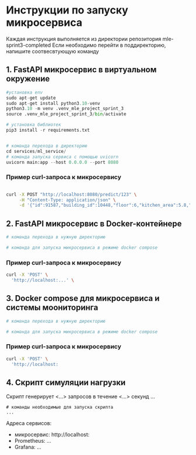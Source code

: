 # Инструкции по запуску микросервиса

Каждая инструкция выполняется из директории репозитория mle-sprint3-completed
Если необходимо перейти в поддиректорию, напишите соотвесвтующую команду

## 1. FastAPI микросервис в виртуальном окружение
```python
#установка env
sudo apt-get update
sudo apt-get install python3.10-venv
python3.10 -m venv .venv_mle_project_sprint_3
source .venv_mle_project_sprint_3/bin/activate

# установка библиотек
pip3 install -r requirements.txt


# команда перехода в директорию
cd services/ml_service/
# команда запуска сервиса с помощью uvicorn
uvicorn main:app --host 0.0.0.0 --port 8080

```

### Пример curl-запроса к микросервису

```bash

curl -X POST "http://localhost:8080/predict/123" \
     -H "Content-Type: application/json" \
     -d '{"id":91587,"building_id":10448,"floor":6,"kitchen_area":5.8,"living_area":43.0,"rooms":3,"is_apartment":"false","studio":"false","total_area":58.2,"build_year":1973,"building_type_int":4,"latitude":55.7171363831,"longitude":37.4607810974,"ceiling_height":2.4800000191,"flats_count":143,"floors_total":9,"has_elevator":"true"}'


```


## 2. FastAPI микросервис в Docker-контейнере

```bash
# команда перехода в нужную директорию

# команда для запуска микросервиса в режиме docker compose
```

### Пример curl-запроса к микросервису

```bash
curl -X 'POST' \
  'http://localhost:...' \
```

## 3. Docker compose для микросервиса и системы моониторинга

```bash
# команда перехода в нужную директорию

# команда для запуска микросервиса в режиме docker compose

```

### Пример curl-запроса к микросервису

```bash
curl -X 'POST' \
  'http://localhost:
```

## 4. Скрипт симуляции нагрузки
Скрипт генерирует <...> запросов в течение <...> секунд ...

```
# команды необходимые для запуска скрипта
...
```

Адреса сервисов:
- микросервис: http://localhost:<port>
- Prometheus: ...
- Grafana: ...